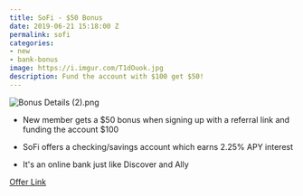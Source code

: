 ```yaml
---
title: SoFi - $50 Bonus
date: 2019-06-21 15:18:00 Z
permalink: sofi
categories:
- new
- bank-bonus
image: https://i.imgur.com/T1dOuok.jpg
description: Fund the account with $100 get $50!
---
```


![Bonus Details (2).png](/uploads/Bonus%20Details%20(2).png)

* New member gets a $50 bonus when signing up with a referral link and funding the account $100

* SoFi offers a checking/savings account which earns 2.25% APY interest

* It's an online bank just like Discover and Ally

[Offer Link](https://www.sofi.com/share/money/2501161/)